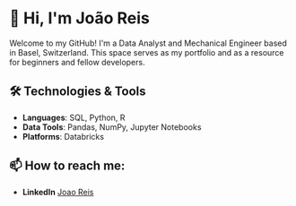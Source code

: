 # 👋 Hi, I'm João Reis

Welcome to my GitHub! I'm a Data Analyst and Mechanical Engineer based in Basel, Switzerland. This space serves as my portfolio and as a resource for beginners and fellow developers.

## 🛠️ Technologies & Tools
- **Languages**: SQL, Python, R
- **Data Tools**: Pandas, NumPy, Jupyter Notebooks
- **Platforms**: Databricks

## 📫 How to reach me:
- **LinkedIn** [Joao Reis](https://www.linkedin.com/in/joaoffreis/)

[comment]: <> (- 🌱 I’m currently learning ...)
[comment]: <> (- ⚡ Fun fact: ...)
